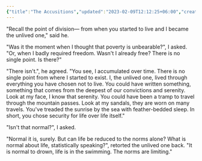 ```yaml
---
{"title":"The Accusitions","updated":"2023-02-09T12:12:25+06:00","created":"2021-09-25T18:45:26+06:00","latitude":23.78275989,"longitude":90.42133105,"altitude":-18.9308,"location":"Badda, Dhaka","dg-publish":true,"tags":["creative","prose","short-story"],"dg-note-icon":2,"series":{"unlived":2},"dg-metatags":{"og:title":"The Accusitions | Unlived Lives of Ours"},"dg-path":"Writings/Creative/Prose/Unlived Lives of Ours/02 The Accusitions.md","permalink":"/writings/creative/prose/unlived-lives-of-ours/02-the-accusitions/","metatags":{"og:title":"The Accusitions | Unlived Lives of Ours"},"dgPassFrontmatter":true,"noteIcon":2}
---
```


"Recall the point of division— from when you started to live and I became the unlived one," said he.

"Was it the moment when I thought that poverty is unbearable?", I asked.
"Or, when I badly required freedom.
Wasn't I already free?
There is no single point. Is there?"

"There isn't.", he agreed. "You see, I accumulated over time. There is no single point from where I started to exist. I, the unlived one, lived through everything you have chosen not to live. You could have written something, something that comes from the deepest of our convictions and serenity. Look at my face, I know that serenity. You could have been a tramp to travel through the mountain passes. Look at my sandals, they are worn on many travels. You've treaded the sunrise by the sea with feather-bedded sleep. In short, you chose security for life over life itself."

"Isn't that normal?", I asked.

"Normal it is, surely. But can life be reduced to the norms alone? What is normal about life, statistically speaking?", retorted the unlived one back. "It is normal to drown, life is in the swimming. The norms are limiting."
